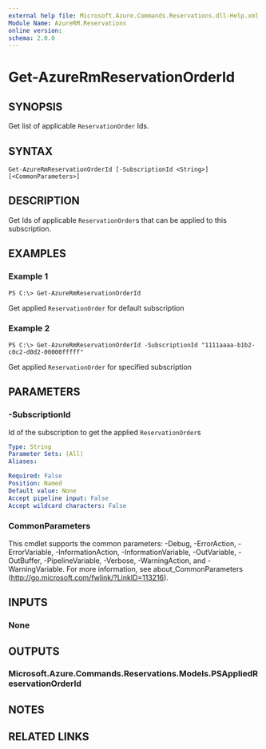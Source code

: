 ```yaml
---
external help file: Microsoft.Azure.Commands.Reservations.dll-Help.xml
Module Name: AzureRM.Reservations
online version: 
schema: 2.0.0
---
```


# Get-AzureRmReservationOrderId

## SYNOPSIS
Get list of applicable `ReservationOrder` Ids.

## SYNTAX

```
Get-AzureRmReservationOrderId [-SubscriptionId <String>] [<CommonParameters>]
```

## DESCRIPTION
Get Ids of applicable `ReservationOrder`s that can be applied to this subscription.

## EXAMPLES

### Example 1
```
PS C:\> Get-AzureRmReservationOrderId
```

Get applied `ReservationOrder` for default subscription

### Example 2
```
PS C:\> Get-AzureRmReservationOrderId -SubscriptionId "1111aaaa-b1b2-c0c2-d0d2-00000fffff"
```

Get applied `ReservationOrder` for specified subscription

## PARAMETERS

### -SubscriptionId
Id of the subscription to get the applied `ReservationOrder`s

```yaml
Type: String
Parameter Sets: (All)
Aliases: 

Required: False
Position: Named
Default value: None
Accept pipeline input: False
Accept wildcard characters: False
```

### CommonParameters
This cmdlet supports the common parameters: -Debug, -ErrorAction, -ErrorVariable, -InformationAction, -InformationVariable, -OutVariable, -OutBuffer, -PipelineVariable, -Verbose, -WarningAction, and -WarningVariable. For more information, see about_CommonParameters (http://go.microsoft.com/fwlink/?LinkID=113216).

## INPUTS

### None

## OUTPUTS

### Microsoft.Azure.Commands.Reservations.Models.PSAppliedReservationOrderId

## NOTES

## RELATED LINKS

